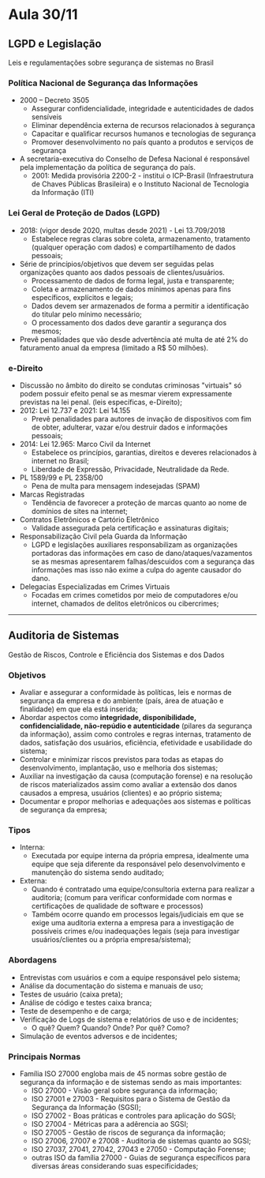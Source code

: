# Aula 30/11

## LGPD e Legislação

Leis e regulamentações sobre segurança de sistemas no Brasil

### Política Nacional de Segurança das Informações

- 2000 – Decreto 3505
  - Assegurar confidencialidade, integridade e autenticidades de dados sensíveis
  - Eliminar dependência externa de recursos relacionados à segurança
  - Capacitar e qualificar recursos humanos e tecnologias de segurança
  - Promover desenvolvimento no país quanto a produtos e serviços de segurança
- A secretaria-executiva do Conselho de Defesa Nacional é responsável pela implementação da política de segurança do país.
  - 2001: Medida provisória 2200-2 - institui o ICP-Brasil (Infraestrutura de Chaves Públicas Brasileira) e o Instituto Nacional de Tecnologia da Informação (ITI)
  
### Lei Geral de Proteção de Dados (LGPD)
- 2018: (vigor desde 2020, multas desde 2021) - Lei 13.709/2018
  - Estabelece regras claras sobre coleta, armazenamento, tratamento (qualquer operação com dados) e compartilhamento de dados pessoais;
- Série de princípios/objetivos que devem ser seguidas pelas organizações quanto aos dados pessoais de clientes/usuários.
  - Processamento de dados de forma legal, justa e transparente;
  - Coleta e armazenamento de dados mínimos apenas para fins específicos, explícitos e legais;
  - Dados devem ser armazenados de forma a permitir a identificação do titular pelo mínimo necessário;
  - O processamento dos dados deve garantir a segurança dos mesmos;
- Prevê penalidades que vão desde advertência até multa de até 2% do faturamento anual da empresa (limitado a R$ 50 milhões).

### e-Direito
- Discussão no âmbito do direito se condutas criminosas "virtuais" só podem possuir efeito penal se as mesmar vierem expressamente previstas na lei penal. (leis específicas, e-Direito);
- 2012: Lei 12.737 e 2021: Lei 14.155
  - Prevê penalidades para autores de invação de dispositivos com fim de obter, adulterar, vazar e/ou destruir dados e informações pessoais;
- 2014: Lei 12.965: Marco Civil da Internet
  - Estabelece os princípios, garantias, direitos e deveres relacionados à internet no Brasil;
  - Liberdade de Expressão, Privacidade, Neutralidade da Rede.
- PL 1589/99 e PL 2358/00
  - Pena de multa para mensagem indesejadas (SPAM)
- Marcas Registradas
  - Tendência de favorecer a proteção de marcas quanto ao nome de domínios de sites na internet;
- Contratos Eletrônicos e Cartório Eletrônico
  - Validade assegurada pela certificação e assinaturas digitais;
- Responsabilização Civil pela Guarda da Informação
  - LGPD e legislações auxiliares responsabilizam as organizações portadoras das informações em caso de dano/ataques/vazamentos se as mesmas apresentarem falhas/descuidos com a segurança das informações mas isso não exime a culpa do agente causador do dano.
- Delegacias Especializadas em Crimes Virtuais
  - Focadas em crimes cometidos por meio de computadores e/ou internet, chamados de delitos eletrônicos ou cibercrimes;

---

## Auditoria de Sistemas
Gestão de Riscos, Controle e Eficiência dos Sistemas e dos Dados

### Objetivos
- Avaliar e assegurar a conformidade às políticas, leis e normas de segurança da empresa e do ambiente (país, área de atuação e finalidade) em que ela está inserida;
- Abordar aspectos como **integridade, disponibilidade, confidencialidade, não-repúdio e autenticidade** (pilares da segurança da informação), assim como controles e regras internas, tratamento de dados, satisfação dos usuários, eficiência, efetividade e usabilidade do sistema;
- Controlar e minimizar riscos previstos para todas as etapas do desenvolvimento, implantação, uso e melhoria dos sistemas;
- Auxiliar na investigação da causa (computação forense) e na resolução de riscos materializados assim como avaliar a extensão dos danos causados a empresa, usuários (clientes) e ao próprio sistema;
- Documentar e propor melhorias e adequações aos sistemas e políticas de segurança da empresa;

### Tipos
- Interna:
  - Executada por equipe interna da própria empresa, idealmente uma equipe que seja diferente da responsável pelo desenvolvimento e manutenção do sistema sendo auditado;
- Externa:
  - Quando é contratado uma equipe/consultoria externa para realizar a auditoria; (comum para verificar conformidade com normas e certificações de qualidade de software e processos)
  - Também ocorre quando em processos legais/judiciais em que se exige uma auditoria externa a empresa para a investigação de possíveis crimes e/ou inadequações legais (seja para investigar usuários/clientes ou a própria empresa/sistema);

### Abordagens
- Entrevistas com usuários e com a equipe responsável pelo sistema;
- Análise da documentação do sistema e manuais de uso;
- Testes de usuário (caixa preta);
- Análise de código e testes caixa branca;
- Teste de desempenho e de carga;
- Verificação de Logs de sistema e relatórios de uso e de incidentes;
  - O quê? Quem? Quando? Onde? Por quê? Como?
- Simulação de eventos adversos e de incidentes;

### Principais Normas
- Família ISO 27000 engloba mais de 45 normas sobre gestão de segurança da informação e de sistemas sendo as mais importantes:
  - ISO 27000 - Visão geral sobre segurança da informação;
  - ISO 27001 e 27003 - Requisitos para o Sistema de Gestão da Segurança da Informação (SGSI);
  - ISO 27002 - Boas práticas e controles para aplicação do SGSI;
  - ISO 27004 - Métricas para a adêrencia ao SGSI;
  - ISO 27005 - Gestão de riscos de segurança da informação;
  - ISO 27006, 27007 e 27008 - Auditoria de sistemas quanto ao SGSI;
  - ISO 27037, 27041, 27042, 27043 e 27050 - Computação Forense;
  - outras ISO da família 27000 - Guias de segurança específicos para diversas áreas considerando suas especificidades;